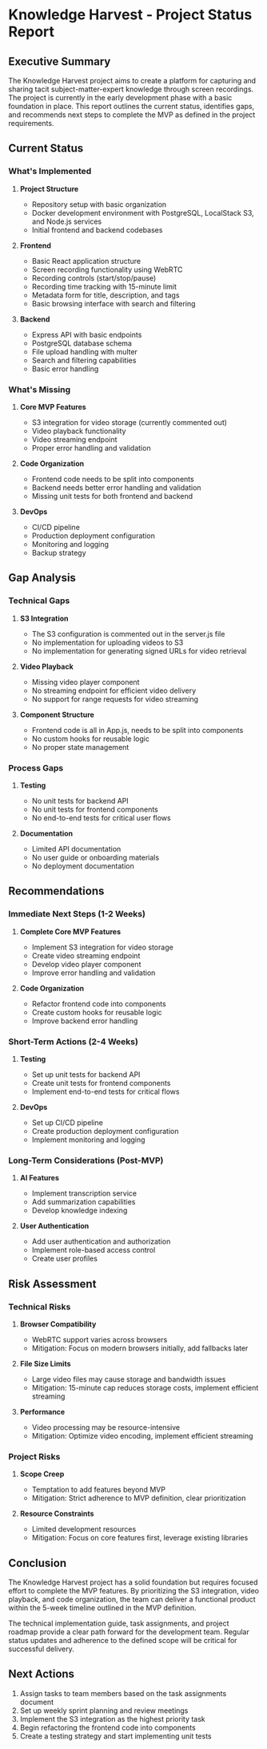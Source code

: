 # Knowledge Harvest - Project Status Report

## Executive Summary

The Knowledge Harvest project aims to create a platform for capturing and sharing tacit subject-matter-expert knowledge through screen recordings. The project is currently in the early development phase with a basic foundation in place. This report outlines the current status, identifies gaps, and recommends next steps to complete the MVP as defined in the project requirements.

## Current Status

### What's Implemented

1. **Project Structure**
   - Repository setup with basic organization
   - Docker development environment with PostgreSQL, LocalStack S3, and Node.js services
   - Initial frontend and backend codebases

2. **Frontend**
   - Basic React application structure
   - Screen recording functionality using WebRTC
   - Recording controls (start/stop/pause)
   - Recording time tracking with 15-minute limit
   - Metadata form for title, description, and tags
   - Basic browsing interface with search and filtering

3. **Backend**
   - Express API with basic endpoints
   - PostgreSQL database schema
   - File upload handling with multer
   - Search and filtering capabilities
   - Basic error handling

### What's Missing

1. **Core MVP Features**
   - S3 integration for video storage (currently commented out)
   - Video playback functionality
   - Video streaming endpoint
   - Proper error handling and validation

2. **Code Organization**
   - Frontend code needs to be split into components
   - Backend needs better error handling and validation
   - Missing unit tests for both frontend and backend

3. **DevOps**
   - CI/CD pipeline
   - Production deployment configuration
   - Monitoring and logging
   - Backup strategy

## Gap Analysis

### Technical Gaps

1. **S3 Integration**
   - The S3 configuration is commented out in the server.js file
   - No implementation for uploading videos to S3
   - No implementation for generating signed URLs for video retrieval

2. **Video Playback**
   - Missing video player component
   - No streaming endpoint for efficient video delivery
   - No support for range requests for video streaming

3. **Component Structure**
   - Frontend code is all in App.js, needs to be split into components
   - No custom hooks for reusable logic
   - No proper state management

### Process Gaps

1. **Testing**
   - No unit tests for backend API
   - No unit tests for frontend components
   - No end-to-end tests for critical user flows

2. **Documentation**
   - Limited API documentation
   - No user guide or onboarding materials
   - No deployment documentation

## Recommendations

### Immediate Next Steps (1-2 Weeks)

1. **Complete Core MVP Features**
   - Implement S3 integration for video storage
   - Create video streaming endpoint
   - Develop video player component
   - Improve error handling and validation

2. **Code Organization**
   - Refactor frontend code into components
   - Create custom hooks for reusable logic
   - Improve backend error handling

### Short-Term Actions (2-4 Weeks)

1. **Testing**
   - Set up unit tests for backend API
   - Create unit tests for frontend components
   - Implement end-to-end tests for critical flows

2. **DevOps**
   - Set up CI/CD pipeline
   - Create production deployment configuration
   - Implement monitoring and logging

### Long-Term Considerations (Post-MVP)

1. **AI Features**
   - Implement transcription service
   - Add summarization capabilities
   - Develop knowledge indexing

2. **User Authentication**
   - Add user authentication and authorization
   - Implement role-based access control
   - Create user profiles

## Risk Assessment

### Technical Risks

1. **Browser Compatibility**
   - WebRTC support varies across browsers
   - Mitigation: Focus on modern browsers initially, add fallbacks later

2. **File Size Limits**
   - Large video files may cause storage and bandwidth issues
   - Mitigation: 15-minute cap reduces storage costs, implement efficient streaming

3. **Performance**
   - Video processing may be resource-intensive
   - Mitigation: Optimize video encoding, implement efficient streaming

### Project Risks

1. **Scope Creep**
   - Temptation to add features beyond MVP
   - Mitigation: Strict adherence to MVP definition, clear prioritization

2. **Resource Constraints**
   - Limited development resources
   - Mitigation: Focus on core features first, leverage existing libraries

## Conclusion

The Knowledge Harvest project has a solid foundation but requires focused effort to complete the MVP features. By prioritizing the S3 integration, video playback, and code organization, the team can deliver a functional product within the 5-week timeline outlined in the MVP definition.

The technical implementation guide, task assignments, and project roadmap provide a clear path forward for the development team. Regular status updates and adherence to the defined scope will be critical for successful delivery.

## Next Actions

1. Assign tasks to team members based on the task assignments document
2. Set up weekly sprint planning and review meetings
3. Implement the S3 integration as the highest priority task
4. Begin refactoring the frontend code into components
5. Create a testing strategy and start implementing unit tests